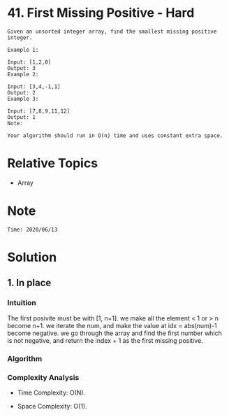 # 41. First Missing Positive - Hard

```
Given an unsorted integer array, find the smallest missing positive integer.

Example 1:

Input: [1,2,0]
Output: 3
Example 2:

Input: [3,4,-1,1]
Output: 2
Example 3:

Input: [7,8,9,11,12]
Output: 1
Note:

Your algorithm should run in O(n) time and uses constant extra space.
```

# Relative Topics
* Array


# Note
```
Time: 2020/06/13
```


# Solution

## 1. In place

### Intuition
The first posivite must be with [1, n+1]. we make all the element < 1 or > n become n+1.
we iterate the num, and make the value at idx = abs(num)-1 become negative.
we go through the array and find the first number which is not negative, and return the index + 1 as the first missing positive.

### Algorithm




### Complexity Analysis
*   Time Complexity: O(N).
  
*   Space Complexity: O(1).
